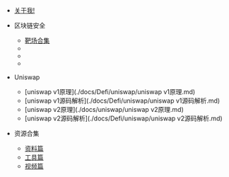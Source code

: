 * [关于我!](./docs/me.md)
  
* 区块链安全

  * [靶场合集](./docs/靶场合集.md)
  * [](./docs/c-2数据结构.md)
  * [](./docs/c-3算法.md)
  * [](./docs/c-4操作系统.md)

* Uniswap

  * [uniswap v1原理](./docs/Defi/uniswap/uniswap v1原理.md)
  * [uniswap v1源码解析](./docs/Defi/uniswap/uniswap v1源码解析.md)
  * [uniswap v2原理](./docs/uniswap/uniswap v2原理.md)
  * [uniswap v2源码解析](./docs/Defi/uniswap/uniswap v2源码解析.md)
  
* 资源合集

  * [资料篇](./docs/一些优质资料.md)
  * [工具篇](./docs/一些好用的工具.md)
  * [视频篇](./docs/一些好用的工具.md)
